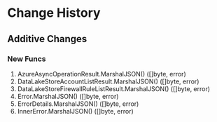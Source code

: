 # Change History

## Additive Changes

### New Funcs

1. AzureAsyncOperationResult.MarshalJSON() ([]byte, error)
1. DataLakeStoreAccountListResult.MarshalJSON() ([]byte, error)
1. DataLakeStoreFirewallRuleListResult.MarshalJSON() ([]byte, error)
1. Error.MarshalJSON() ([]byte, error)
1. ErrorDetails.MarshalJSON() ([]byte, error)
1. InnerError.MarshalJSON() ([]byte, error)
